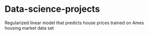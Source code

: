 # Data-science-projects
Regularized linear model that predicts house prices trained on Ames housing market data set
